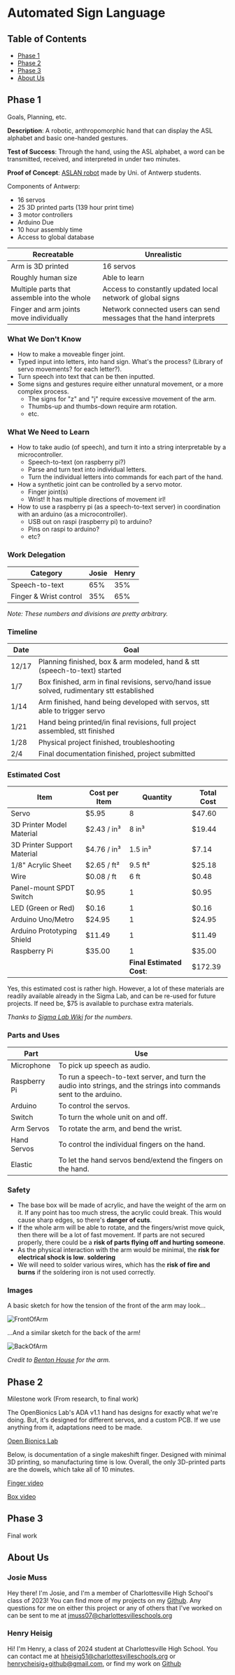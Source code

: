 # Automated Sign Language

## Table of Contents

- [Phase 1](#Phase-1)
- [Phase 2](#Phase-2)
- [Phase 3](#Phase-3)
- [About Us](#About-Us)

## Phase 1

Goals, Planning, etc.

**Description**: A robotic, anthropomorphic hand that can display the ASL alphabet and basic one-handed gestures.

**Test of Success**: Through the hand, using the ASL alphabet, a word can be transmitted, received, and interpreted in under two minutes.

**Proof of Concept**: [ASLAN robot](https://www.hubs.com/blog/theres-not-enough-sign-language-translators-so-these-students-3d-printed-a-humanoid-robot/) made by Uni. of Antwerp students.

Components of Antwerp:

- 16 servos
- 25 3D printed parts (139 hour print time)
- 3 motor controllers
- Arduino Due
- 10 hour assembly time
- Access to global database

| Recreatable                                 | Unrealistic                                                        |
| ------------------------------------------- | ------------------------------------------------------------------ |
| Arm is 3D printed                           | 16 servos                                                          |
| Roughly human size                          | Able to learn                                                      |
| Multiple parts that assemble into the whole | Access to constantly updated local network of global signs         |
| Finger and arm joints move individually     | Network connected users can send messages that the hand interprets |

### What We Don't Know

- How to make a moveable finger joint.
- Typed input into letters, into hand sign. What's the process? (Library of servo movements? for each letter?).
- Turn speech into text that can be then inputted.
- Some signs and gestures require either unnatural movement, or a more complex process.
  - The signs for "z" and "j" require excessive movement of the arm.
  - Thumbs-up and thumbs-down require arm rotation.
  - etc.

### What We Need to Learn

- How to take audio (of speech), and turn it into a string interpretable by a microcontroller.
  - Speech-to-text (on raspberry pi?)
  - Parse and turn text into individual letters.
  - Turn the individual letters into commands for each part of the hand.
- How a synthetic joint can be controlled by a servo motor.
  - Finger joint(s)
  - Wrist! It has multiple directions of movement irl!
- How to use a raspberry pi (as a speech-to-text server) in coordination with an arduino (as a microcontroller).
  - USB out on raspi (raspberry pi) to arduino?
  - Pins on raspi to arduino?
  - etc?

### Work Delegation

| Category               | Josie | Henry |
| ---------------------- | ----- | ----- |
| Speech-to-text         | 65%   | 35%   |
| Finger & Wrist control | 35%   | 65%   |

_Note: These numbers and divisions are pretty arbitrary._

### Timeline

| Date  | Goal                                                                                       |
| ----- | ------------------------------------------------------------------------------------------ |
| 12/17 | Planning finished, box & arm modeled, hand & stt (speech-to-text) started                  |
| 1/7   | Box finished, arm in final revisions, servo/hand issue solved, rudimentary stt established |
| 1/14  | Arm finished, hand being developed with servos, stt able to trigger servo                  |
| 1/21  | Hand being printed/in final revisions, full project assembled, stt finished                |
| 1/28  | Physical project finished, troubleshooting                                                 |
| 2/4   | Final documentation finished, project submitted                                            |

### Estimated Cost

| Item                        | Cost per Item | Quantity                  | Total Cost |
| --------------------------- | ------------- | ------------------------- | ---------- |
| Servo                       | $5.95         | 8                         | $47.60     |
| 3D Printer Model Material   | $2.43 / in³   | 8 in³                     | $19.44     |
| 3D Printer Support Material | $4.76 / in³   | 1.5 in³                   | $7.14      |
| 1/8" Acrylic Sheet          | $2.65 / ft²   | 9.5 ft²                   | $25.18     |
| Wire                        | $0.08 / ft    | 6 ft                      | $0.48      |
| Panel-mount SPDT Switch     | $0.95         | 1                         | $0.95      |
| LED (Green or Red)          | $0.16         | 1                         | $0.16      |
| Arduino Uno/Metro           | $24.95        | 1                         | $24.95     |
| Arduino Prototyping Shield  | $11.49        | 1                         | $11.49     |
| Raspberry Pi                | $35.00        | 1                         | $35.00     |
|                             |               | **Final Estimated Cost**: | $172.39    |

Yes, this estimated cost is rather high. However, a lot of these materials are readily available already in the Sigma Lab, and can be re-used for future projects. If need be, $75 is available to purchase extra materials.

_Thanks to [Sigma Lab Wiki](http://wiki.chssigma.com/index.php?title=Sigma_Lab_Equipment_Costs) for the numbers._

### Parts and Uses

| Part         | Use                                                                                                                 |
| ------------ | ------------------------------------------------------------------------------------------------------------------- |
| Microphone   | To pick up speech as audio.                                                                                         |
| Raspberry Pi | To run a speech-to-text server, and turn the audio into strings, and the strings into commands sent to the arduino. |
| Arduino      | To control the servos.                                                                                              |
| Switch       | To turn the whole unit on and off.                                                                                  |
| Arm Servos   | To rotate the arm, and bend the wrist.                                                                              |
| Hand Servos  | To control the individual fingers on the hand.                                                                      |
| Elastic      | To let the hand servos bend/extend the fingers on the hand.                                                         |

### Safety

- The base box will be made of acrylic, and have the weight of the arm on it. If any point has too much stress, the acrylic could break. This would cause sharp edges, so there's **danger of cuts**.
- If the whole arm will be able to rotate, and the fingers/wrist move quick, then there will be a lot of fast movement. If parts are not secured properly, there could be a **risk of parts flying off and hurting someone**.
- As the physical interaction with the arm would be minimal, the **risk for electrical shock is low**.
  **soldering**
- We will need to solder various wires, which has the **risk of fire and burns** if the soldering iron is not used correctly.

### Images

A basic sketch for how the tension of the front of the arm may look...

![FrontOfArm](https://github.com/jmuss07/Automated-Sign-Language/blob/dec5cf5b68dd28cdcd7ed98c64007a657ec023e3/Images/Planning/FrontOfArm.png?raw=true)

...And a similar sketch for the back of the arm!

![BackOfArm](https://github.com/jmuss07/Automated-Sign-Language/blob/5fbd7c9bcdf45daa6b4d2411afcacc0b252cb9f5/Images/Planning/BackOfArm.png?raw=true)

_Credit to [Benton House](https://github.com/jhouse53) for the arm._

## Phase 2

Milestone work (From research, to final work)

The OpenBionics Lab's ADA v1.1 hand has designs for exactly what we're doing. But, it's designed for different servos, and a custom PCB. If we use anything from it, adaptations need to be made.

[Open Bionics Lab](https://openbionicslabs.com/downloads)

Below, is documentation of a single makeshift finger. Designed with minimal 3D printing, so manufacturing time is low. Overall, the only 3D-printed parts are the dowels, which take all of 10 minutes.

[Finger video](https://user-images.githubusercontent.com/71345201/153231533-de0a4b17-7be9-4af8-98d6-29e429159a4c.mp4)

[Box video](https://user-images.githubusercontent.com/71345201/153231564-8eb38302-19f0-4cc2-9da3-be119849be5e.mp4)

## Phase 3

Final work

## About Us

### **Josie Muss**

Hey there! I'm Josie, and I'm a member of Charlottesville High School's class of 2023! You can find more of my projects on my [Github](https://github.com/jmuss07). Any questions for me on either this project or any of others that I've worked on can be sent to me at [jmuss07@charlottesvilleschools.org](mailto:jmuss07@charlottesvilleschools.org)

### **Henry Heisig**

Hi! I'm Henry, a class of 2024 student at Charlottesville High School. You can contact me at [hheisig51@charlottesvilleschools.org](mailto:hheisig51@charlottesvilleschools.org) or [henrycheisig+github@gmail.com](mailto:henrycheisig+github@gmail.com), or find my work on [Github](https://github.com/hheisig51)
